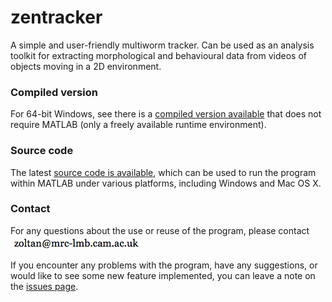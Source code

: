 # zentracker
A simple and user-friendly multiworm tracker. Can be used as an analysis toolkit for extracting morphological and behavioural data from videos of objects moving in a 2D environment.

### Compiled version

For 64-bit Windows, see there is a [compiled version available](https://github.com/wormtracker/zentracker/tree/master/bin/2.14/win64) that does not require MATLAB (only a freely available runtime environment).

### Source code

The latest [source code is available](https://github.com/wormtracker/zentracker/tree/master/source), which can be used to run the program within MATLAB under various platforms, including Windows and Mac OS X.

### Contact

For any questions about the use or reuse of the program, please contact ![zoltan atsign mrc-lmb.cam.ac.uk](misc/contact.png)

If you encounter any problems with the program, have any suggestions, or would like to see some new feature implemented, you can leave a note on the [issues page](https://github.com/wormtracker/zentracker/issues).
